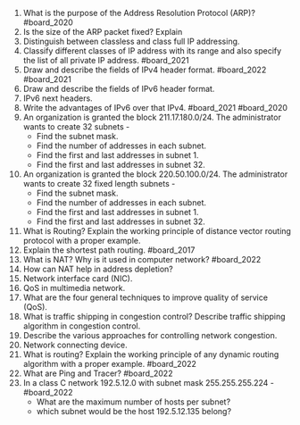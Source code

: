 1. What is the purpose of the Address Resolution Protocol (ARP)? #board_2020 
2. Is the size of the ARP packet fixed? Explain
3. Distinguish between classless and class full IP addressing.
4. Classify different classes of IP address with its range and also specify the list of all private IP address. #board_2021 
5. Draw and describe the fields of  IPv4 header format. #board_2022 #board_2021 
6. Draw and describe the fields of IPv6 header format.
7. IPv6 next headers.
8. Write the advantages of IPv6 over that IPv4. #board_2021 #board_2020 
9. An organization is granted the block 211.17.180.0/24. The administrator wants to create 32 subnets -
	- Find the subnet mask.
	- Find the number of addresses in each subnet.
	- Find the first and last addresses in subnet 1.
	- Find the first and last addresses in subnet 32.
10. An organization is granted the block 220.50.100.0/24. The administrator wants to create 32 fixed length subnets -
	- Find the subnet mask.
	- Find the number of addresses in each subnet.
	- Find the first and last addresses in subnet 1.
	- Find the first and last addresses in subnet 32.
11. What is Routing? Explain the working principle of distance vector routing protocol with a proper example.
12. Explain the shortest path routing. #board_2017 
13. What is NAT? Why is it used in computer network? #board_2022 
14. How can NAT help in address depletion?
15. Network interface card (NIC).
16. QoS in multimedia network.
17. What are the four general techniques to improve quality of service (QoS).
18. What is traffic shipping in congestion control? Describe traffic shipping algorithm in congestion control.
19. Describe the various approaches for controlling network congestion.
20. Network connecting device.
21. What is routing? Explain the working principle of any dynamic routing algorithm with a proper example. #board_2022 
22. What are Ping and Tracer? #board_2022 
23. In a class C network 192.5.12.0 with subnet mask 255.255.255.224 - #board_2022 
	- What are the maximum number of hosts per subnet?
	- which subnet would be the host 192.5.12.135 belong?